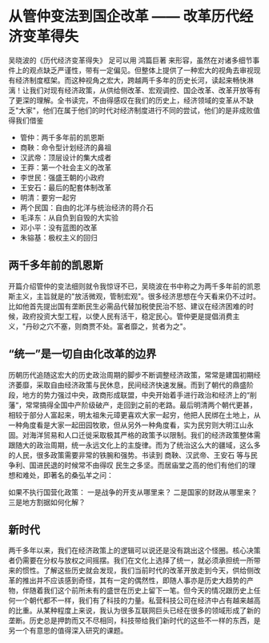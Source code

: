 # 从管仲变法到国企改革 —— 改革历代经济变革得失

吴晓波的《历代经济变革得失》 足可以用 鸿篇巨著 来形容，虽然在对诸多细节事件上的观点缺乏严谨性，带有一定偏见。但整体上提供了一种宏大的视角去审视现有经济制度框架。而这种视角之宏大，跨越两千多年的历史长河，读起来畅快淋漓！让我们对现有经济政策，从供给侧改革、宏观调控、国企改革、改革开放等有了更深的理解。全书读完，不由得感叹在我们的历史上，经济领域的变革从不缺乏"大家"，他们在属于他们的时代对经济制度进行不同的尝试，他们的是非成败值得我们借鉴

* 管仲：两千多年前的凯恩斯
* 商鞅：命令型计划经济的鼻祖
* 汉武帝：顶层设计的集大成者
* 王莽：第一个社会主义的改革
* 李世民：强盛王朝的小政府
* 王安石：最后的配套体制改革
* 明清：要穷一起穷
* 两个民国：自由的北洋与统治经济的蒋介石
* 毛泽东：从自负到自毁的大实验
* 邓小平：没有蓝图的改革
* 朱镕基：极权主义的回归

## 两千多年前的凯恩斯

开篇介绍管仲的变法细则就令我惊讶不已，吴晓波在书中称之为两千多年前的凯恩斯主义，主旨就是的"放活微观，管制宏观"。很多经济思想在今天看来仍不过时。比如他首先提出国有垄断民生必需品代替加税使民治不怒、建议在经济困难的时候，政府投资大型工程，以使人民有活干，稳定民心。管仲更是提倡消费主义，"丹砂之穴不塞，则商贾不处。富者靡之，贫者为之"。

## “统一”是一切自由化改革的边界

历朝历代追随这宏大的历史政治周期的脚步不断调整经济政策，常常是建国初期经济萎靡，采取自由经济政策与民休息，民间经济快速发展。而到了朝代的鼎盛阶段，地方的势力强过中央，政商形成联盟，中央开始着手进行政治和经济上的“削藩“，常常搞得全国中产阶级破产，走回到之前的老路。最后明清两个朝代更甚，相较于部分人富起来，明太祖朱元璋更喜欢大家一起穷，他把人民绑在土地上，从一种角度看是大家一起田园牧歌，但从另外一种角度看，实为民穷则大明江山永固。对海洋贸易和人口迁徙采取极其严格的政策予以限制。我们的经济政策整体需跟随大的政治周期，统一永远文化上的主旋律。而为了统治这么大的疆域，这么多的人民，很多政策需要非常的铁腕和强势。书读到 商鞅、汉武帝、王安石 等与民争利、国进民退的时候常不由得叹 民生之多坚。而居庙堂之高的他们有他们的理想和难处，即著名的桑弘羊之问：

如果不执行国营化政策： 一是战争的开支从哪里来？ 二是国家的财政从哪里来？ 三是地方割据如何化解？

## 新时代

两千多年以来，我们在经济政策上的逻辑可以说还是没有跳出这个怪圈。核心决策者仍需要在分权与放权之间摇摆。我们在文化上选择了统一，就必须承担统一所带来的惯性。了解这些历史就会发现，我们当前时代的改革开放走到今天，供给侧改革的推出并不应该感到奇怪，其有一定的偶然性，即随人事亦是历史大趋势的产物，伴随着我们这个前所未有的盛世在历史上留下一笔。但今天的情况跟历史上任何一个朝代都不一样，我们有了科技的力量。私营科技公司在经济中占有越来越高的比重。从某种程度上来说，我认为很多互联网巨头已经在很多的领域形成了新的垄断。历史总是押韵而又不尽相同，科技带给我们新时代的这些不一样的东西，是另一个有意思的值得深入研究的课题。

